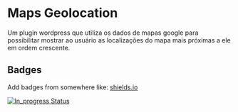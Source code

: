 # Maps Geolocation

Um plugin wordpress que utiliza os dados de mapas google para possibilitar mostrar ao usuário as localizações do mapa mais próximas a ele em ordem crescente.

## Badges

Add badges from somewhere like: [shields.io](https://shields.io/)

[![In_progress Status](https://img.shields.io/badge/Status-In_progress-red.svg)](https://choosealicense.com/licenses/mit/)
